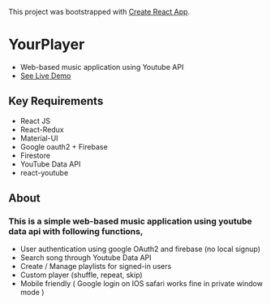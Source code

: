 This project was bootstrapped with [Create React App](https://github.com/facebookincubator/create-react-app).

# YourPlayer
- Web-based music application using Youtube API
- [See Live Demo](https://yourplayer.herokuapp.com)

## Key Requirements
- React JS
- React-Redux
- Material-UI
- Google oauth2 + Firebase
- Firestore
- YouTube Data API
- react-youtube

## About

### This is a simple web-based music application using youtube data api with following functions,

- User authentication using google OAuth2 and firebase (no local signup)
- Search song through Youtube Data API
- Create / Manage playlists for signed-in users
- Custom player (shuffle, repeat, skip)
- Mobile friendly ( Google login on IOS safari works fine in private window mode )
